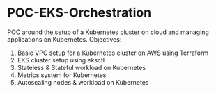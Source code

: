 # POC-EKS-Orchestration
POC around the setup of a Kubernetes cluster on cloud and managing applications on Kubernetes.
Objectives:
  1)  Basic VPC setup for a Kubernetes cluster on AWS using Terraform
  2)  EKS cluster setup using eksctl
  3)  Stateless & Stateful workload on Kubernetes
  4)  Metrics system for Kubernetes
  5)  Autoscaling nodes & workload on Kubernetes
